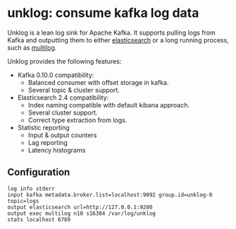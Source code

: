 unklog: consume kafka log data
==============================

Unklog is a lean log sink for Apache Kafka. It supports pulling logs from Kafka
and outputting them to either [elasticsearch](http://elastic.co) or a long
running process, such as [multilog](https://cr.yp.to/daemontools/multilog.html).

Unklog provides the following features:

- Kafka 0.10.0 compatibility:
  - Balanced consumer with offset storage in kafka.
  - Several topic & cluster support.
- Elasticsearch 2.4 compatibility:
  - Index naming compatible with default kibana approach.
  - Several cluster support.
  - Correct type extraction from logs.
- Statistic reporting
  - Input & output counters
  - Lag reporting
  - Latency histograms

## Configuration

```
log info stderr
input kafka metadata.broker.list=localhost:9092 group.id=unklog-0 topic=logs
output elasticsearch url=http://127.0.0.1:9200
output exec multilog n10 s16384 /var/log/unklog
stats localhost 6789
```






